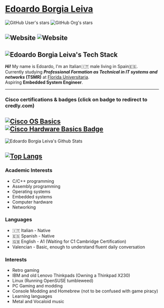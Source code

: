 # [Edoardo Borgia Leiva](edoardo-b-leiva.github.io)
![GitHub User's stars](https://img.shields.io/github/stars/Edoardo-B-Leiva?style=flat-square&logo=github&label=User%20stars&color=%23f6ff45)
![GitHub Org's stars](https://img.shields.io/github/stars/Devvolt?style=flat-square&logo=github&label=Devvolt%20stars&link=https%3A%2F%2Fgithub.com%2FDevvolt)

![Website](https://img.shields.io/website?url=https%3A%2F%2Fvollex.cc&style=flat-square&label=https%3A%2F%2Fvollex.cc%2F&link=https%3A%2F%2Fvollex.cc)
![Website](https://img.shields.io/website?url=https%3A%2F%2Fdevvolt.dev&style=flat-square&label=https%3A%2F%2Fdevvolt.dev%2F&link=devvolt.dev)
---
![Edoardo Borgia Leiva's Tech Stack](https://github-readme-tech-stack.vercel.app/api/cards?title=Edoardo+Borgia+Leiva%27s+Tech+Stack&align=center&lineCount=1&theme=catppuccin_mocha&width=800&bg=%231e1e2e&badge=%23181825&border=%236c7086&titleColor=%2394e2d5&line1=markdown%2CMarkdown%2C808080%3Brust%2CRust%2Cb7410e%3Bcplusplus%2CC%2B%2B%2C7981ea%3Bpython%2CPython%2Cb4e70f%3Bhtml5%2CHTML5%2Cf64a1d%3Bcss3%2CCSS3%2C3a96c4%3B)
---
___Hi!___ My name is Edoardo, I'm an Italian🇮🇹 male living in Spain🇪🇸.   
Currently studying ***Professional Formation as Technical in IT systems and networks* (TSMR)** at [Florida Universitaria](https://www.floridauniversitaria.es/).    
Aspiring __Embedded System Engineer__.

---

### Cisco certifications & badges (click on badge to redirect to credly.com)
[![Cisco OS Basics](https://images.credly.com/size/110x110/images/dcdf1a3c-2594-4f4c-a33a-050b4bca58b5/image.png)](https://www.credly.com/badges/8e940719-2123-4dd0-9c43-712f32f891f2/public_url)
[![Cisco Hardware Basics Badge](https://images.credly.com/size/110x110/images/19e742ef-13be-4d26-87ed-ac8f5fd0643c/image.png)](https://www.credly.com/badges/8e7c32ad-afa5-43b8-924d-edf653123b2c/public_url)
---
![Edoardo Borgia Leiva's Github Stats](https://github-readme-stats.vercel.app/api?username=Edoardo-B-Leiva&show_icons=true&theme=catppuccin_mocha)

[![Top Langs](https://github-readme-stats.vercel.app/api/top-langs/?username=anuraghazra&theme=catppuccin_mocha)](https://github.com/anuraghazra/github-readme-stats)
---
### Academic Interests
- C/C++ programming
- Assembly programming
- Operating systems
- Embedded systems
- Computer hardware
- Networking
### Languages
- 🇮🇹 Italian - Native
- 🇪🇸 Spanish - Native
- 🇬🇧 English - A1 (Waiting for C1 Cambridge Certification)
- Valencian - Basic, enough to understand fluent daily conversation
### Interests
- Retro gaming
- IBM and old Lenovo Thinkpads (Owning a Thinkpad X230)
- Linux (Running OpenSUSE tumbleweed)
- PC Gaming and modding
- Console Modding and Homebrew (not to be confused with game piracy)
- Learning languages
- Metal and Vocaloid music
